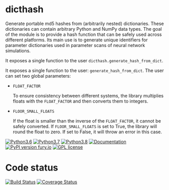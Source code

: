 dicthash
========

Generate portable md5 hashes from (arbitrarily nested) dictionaries. These dictionaries can contain arbitrary Python and NumPy data types. The goal of the module is to provide a hash function that can be safely used across different platforms. Its main use is to generate unique identifiers for parameter dictionaries used in parameter scans of neural network simulations.

It exposes a single function to the user `dicthash.generate_hash_from_dict`.


It exposes a single function to the user: `generate_hash_from_dict`.
The user can set two global parameters:

- `FLOAT_FACTOR`
  
  To ensure consistency between different systems, the library
  multiplies floats with the `FLOAT_FACTOR` and then converts them to
  integers.

- `FLOOR_SMALL_FLOATS`
  
  If the float is smaller than the inverse of the `FLOAT_FACTOR`, it
  cannot be safely converted. If `FLOOR_SMALL_FLOATS` is set to True,
  the library will round the float to zero. If set to False, it will
  throw an error in this case.
  

[![Python3.6](https://img.shields.io/badge/python-3.6-red.svg)](https://www.python.org/downloads/release/python-369/)
[![Python3.7](https://img.shields.io/badge/python-3.7-red.svg)](https://www.python.org/)
[![Python3.8](https://img.shields.io/badge/python-3.8-red.svg)](https://www.python.org/)
[![Documentation](https://readthedocs.org/projects/python-dicthash/badge/?version=latest)](https://python-dicthash.readthedocs.io/en/latest/)
[![PyPI version fury.io](https://d25lcipzij17d.cloudfront.net/badge.svg?id=py&type=6&v=0.0.2&x2=0)](https://pypi.org/project/dicthash/)
[![GPL license](https://img.shields.io/badge/License-GPLv2-blue.svg)](https://www.gnu.org/licenses/old-licenses/gpl-2.0.html)

Code status
===========

[![Build Status](https://travis-ci.org/INM-6/python-dicthash.svg?branch=master)](https://travis-ci.org/INM-6/python-dicthash)
[![Coverage Status](https://coveralls.io/repos/github/INM-6/python-dicthash/badge.svg?branch=master)](https://coveralls.io/github/INM-6/python-dicthash?branch=master)
